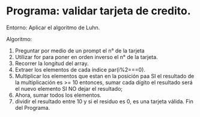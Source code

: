 # Programa: validar tarjeta de credito.
Entorno: Aplicar el algoritmo de Luhn.

Algoritmo:
1. Preguntar por medio de un prompt el n° de la tarjeta
2. Utilizar for para poner en orden inverso el n° de la tarjeta.
3. Recorrer la longitud del array.
4. Extraer los elementos de cada índice par(i%2===0).
5. Multiplicar los elementos que estan en la posición paa
	SI el resultado de la multiplicación es >= 10
	entonces, sumar cada dígito
	el resultado será el nuevo elemento
	SI NO 
	dejar el resultado;
6. Ahora, sumar todos los elementos.
7. dividir el resultado entre 10 y si el residuo es 0, es una tarjeta 	válida.
Fin del Programa.
